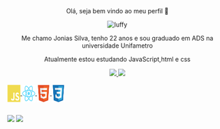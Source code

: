 <div align="center" <h1> Olá, seja bem vindo ao meu perfil &#129395;</h1> 

![luffy](https://user-images.githubusercontent.com/89999300/170878086-d27ca87e-2ea2-4d0c-8e8b-583930436430.gif)


<p>Me chamo Jonias Silva, tenho 22 anos e sou graduado em ADS na universidade Unifametro<p>
<p>Atualmente estou estudando JavaScript,html e css<p>

</div>


<div align="center">
  <a href="https://github.com/JonFrontEnd">
  <img height="150em" src="https://github-readme-stats.vercel.app/api?username=JonFrontEnd&show_icons=true&theme=dark&include_all_commits=true&count_private=true"/>
  <img height="150em" src="https://github-readme-stats.vercel.app/api/top-langs/?username=JonFrontEnd&layout=compact&langs_count=7&theme=dark"/>
</div>
  
  
  <div style="display: inline_block"><br>
  <img align="center" alt="Jon-Js" height="40" width="30" src="https://raw.githubusercontent.com/devicons/devicon/master/icons/javascript/javascript-plain.svg">
  <img align="center" alt="Jon-React" height="40" width="30" src="https://raw.githubusercontent.com/devicons/devicon/master/icons/react/react-original.svg">
  <img align="center" alt="Jon-HTML" height="40" width="30" src="https://raw.githubusercontent.com/devicons/devicon/master/icons/html5/html5-original.svg">
  <img align="center" alt="Jon-CSS" height="40" width="30" src="https://raw.githubusercontent.com/devicons/devicon/master/icons/css3/css3-original.svg">
 
</div
    >



 
  ##
 
<div> 
  
 	
 
  <a href = "mailto:jonias.silvaa@gmail.com"><img src="https://img.shields.io/badge/-Gmail-%23333?style=for-the-badge&logo=gmail&logoColor=white" target="_blank"></a>
  <a href="https://www.linkedin.com/in/Jonias Silva-45875016a" target="_blank"><img src="https://img.shields.io/badge/-LinkedIn-%230077B5?style=for-the-badge&logo=linkedin&logoColor=white" target="_blank"></a> 
 
 
</div>
